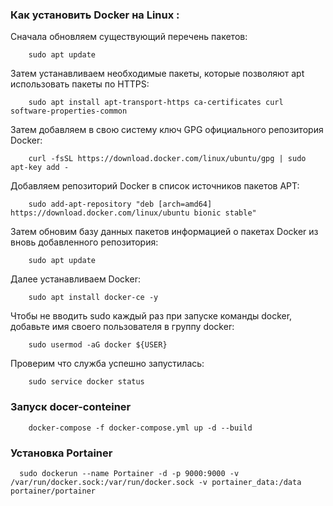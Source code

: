 ### Как установить Docker на Linux :

Сначала обновляем существующий перечень пакетов:
```
	sudo apt update
```
Затем устанавливаем необходимые пакеты, которые позволяют apt использовать пакеты по HTTPS:
```
	sudo apt install apt-transport-https ca-certificates curl software-properties-common
```
Затем добавляем в свою систему ключ GPG официального репозитория Docker:
```
	curl -fsSL https://download.docker.com/linux/ubuntu/gpg | sudo apt-key add -
```
Добавляем репозиторий Docker в список источников пакетов APT:
```
	sudo add-apt-repository "deb [arch=amd64] https://download.docker.com/linux/ubuntu bionic stable"
```
Затем обновим базу данных пакетов информацией о пакетах Docker из вновь добавленного репозитория:
```
	sudo apt update
```
Далее устанавливаем Docker:
```
    sudo apt install docker-ce -y
```
Чтобы не вводить sudo каждый раз при запуске команды docker, добавьте имя своего пользователя в группу docker:
```
	sudo usermod -aG docker ${USER}
```
Проверим что служба успешно запустилась:
```
    sudo service docker status
```


### Запуск docer-conteiner
```
    docker-compose -f docker-compose.yml up -d --build
```
### Установка Portainer
```
  sudo dockerun --name Portainer -d -p 9000:9000 -v /var/run/docker.sock:/var/run/docker.sock -v portainer_data:/data portainer/portainer
```
